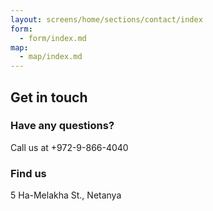 ```yaml
---
layout: screens/home/sections/contact/index
form:
  - form/index.md
map:
  - map/index.md
---
```


## Get in touch

### Have any questions?

Call us at +972-9-866-4040

### Find us

5 Ha-Melakha St., Netanya
